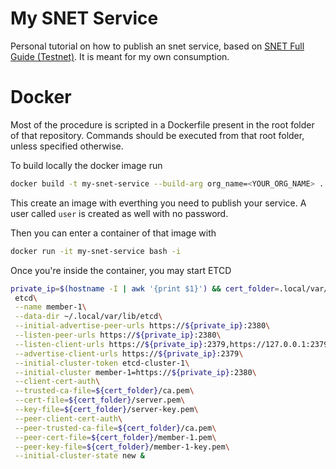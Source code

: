 # My SNET Service

Personal tutorial on how to publish an snet service, based on [SNET Full Guide (Testnet)](https://docs.google.com/document/d/1jkkIMvUObSc81Cv3WXl9wtjFwt-itFSaOctyGdPg_30).
It is meant for my own consumption.

# Docker

Most of the procedure is scripted in a Dockerfile present in the root
folder of that repository.  Commands should be executed from that root
folder, unless specified otherwise.

To build locally the docker image run

```bash
docker build -t my-snet-service --build-arg org_name=<YOUR_ORG_NAME> .
```

This create an image with everthing you need to publish your service.
A user called `user` is created as well with no password.

Then you can enter a container of that image with

```bash
docker run -it my-snet-service bash -i
```

Once you're inside the container, you may start ETCD

```bash
private_ip=$(hostname -I | awk '{print $1}') && cert_folder=.local/var/lib/etcd/cfssl &&\
 etcd\
 --name member-1\
 --data-dir ~/.local/var/lib/etcd\
 --initial-advertise-peer-urls https://${private_ip}:2380\
 --listen-peer-urls https://${private_ip}:2380\
 --listen-client-urls https://${private_ip}:2379,https://127.0.0.1:2379\
 --advertise-client-urls https://${private_ip}:2379\
 --initial-cluster-token etcd-cluster-1\
 --initial-cluster member-1=https://${private_ip}:2380\
 --client-cert-auth\
 --trusted-ca-file=${cert_folder}/ca.pem\
 --cert-file=${cert_folder}/server.pem\
 --key-file=${cert_folder}/server-key.pem\
 --peer-client-cert-auth\
 --peer-trusted-ca-file=${cert_folder}/ca.pem\
 --peer-cert-file=${cert_folder}/member-1.pem\
 --peer-key-file=${cert_folder}/member-1-key.pem\
 --initial-cluster-state new &
```
